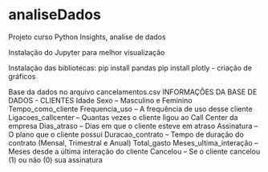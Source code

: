 # analiseDados

Projeto curso Python Insights, analise de dados

Instalação do Jupyter para melhor visualização

Instalação das bibliotecas:
pip install pandas
pip install plotly - criação de gráficos

Base da dados no arquivo cancelamentos.csv
INFORMAÇÕES DA BASE DE DADOS - CLIENTES
Idade
Sexo – Masculino e Feminino
Tempo_como_cliente
Frequencia_uso – A frequência de uso desse cliente
Ligacoes_callcenter – Quantas vezes o cliente ligou ao Call Center da empresa
Dias_atraso – Dias em que o cliente esteve em atraso
Assinatura – O plano que o cliente possui
Duracao_contrato – Tempo de duração do contrato (Mensal, Trimestral e Anual)
Total_gasto
Meses_ultima_interação – Meses desde a última interação do cliente
Cancelou – Se o cliente cancelou (1) ou não (0) sua assinatura
